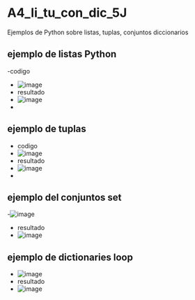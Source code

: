 # A4_li_tu_con_dic_5J
Ejemplos de Python sobre listas, tuplas, conjuntos diccionarios
## ejemplo de listas Python
-codigo
- ![image](https://github.com/user-attachments/assets/2106cfbb-ac0e-48b1-9d08-271f77b52692)
- resultado
- ![image](https://github.com/user-attachments/assets/6e5bfbf2-c8d0-445a-a7e0-90555cbb280e)
-
## ejemplo de tuplas
- codigo
- ![image](https://github.com/user-attachments/assets/f22f6281-da94-4c26-a41b-a96958c72264)
- resultado
- ![image](https://github.com/user-attachments/assets/db7cc112-72da-40c2-a306-785f14d1f465)
-
## ejemplo del conjuntos set
-![image](https://github.com/user-attachments/assets/35c73e3b-3d81-4ee9-88ae-0a988fdbd6ca)
- resultado
- ![image](https://github.com/user-attachments/assets/8e3c6c3d-e9d9-4b52-977f-85ba1a7ac1b9)
## ejemplo de dictionaries loop
- ![image](https://github.com/user-attachments/assets/8f450705-12df-4924-aa87-048c7fb10b13)
- resultado
- ![image](https://github.com/user-attachments/assets/7d68cc39-24b5-4e8c-922d-1847afff8b60)




